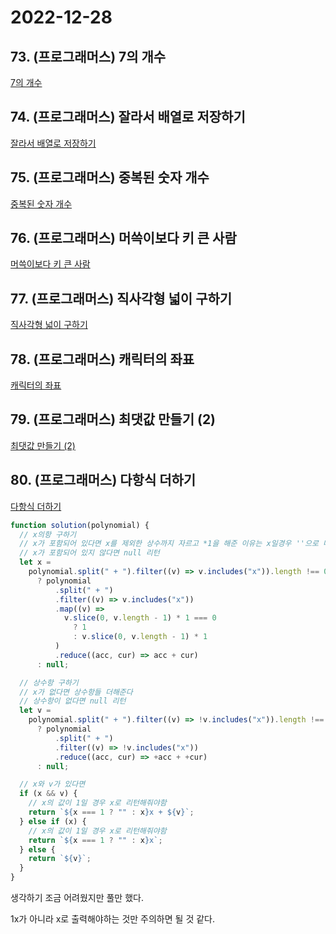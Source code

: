 # 2022-12-28

## 73. (프로그래머스) 7의 개수

[7의 개수](https://school.programmers.co.kr/learn/courses/30/lessons/120912)

## 74. (프로그래머스) 잘라서 배열로 저장하기

[잘라서 배열로 저장하기](https://school.programmers.co.kr/learn/courses/30/lessons/120913)

## 75. (프로그래머스) 중복된 숫자 개수

[중복된 숫자 개수](https://school.programmers.co.kr/learn/courses/30/lessons/120583)

## 76. (프로그래머스) 머쓱이보다 키 큰 사람

[머쓱이보다 키 큰 사람](https://school.programmers.co.kr/learn/courses/30/lessons/120585)

## 77. (프로그래머스) 직사각형 넓이 구하기

[직사각형 넓이 구하기](https://school.programmers.co.kr/learn/courses/30/lessons/120860)

## 78. (프로그래머스) 캐릭터의 좌표

[캐릭터의 좌표](https://school.programmers.co.kr/learn/courses/30/lessons/120861)

## 79. (프로그래머스) 최댓값 만들기 (2)

[최댓값 만들기 (2)](https://school.programmers.co.kr/learn/courses/30/lessons/120862)

## 80. (프로그래머스) 다항식 더하기

[다항식 더하기](https://school.programmers.co.kr/learn/courses/30/lessons/120862)

```js
function solution(polynomial) {
  // x의항 구하기
  // x가 포함되어 있다면 x를 제외한 상수까지 자르고 *1을 해준 이유는 x일경우 ''으로 나오므로 *1을 하면 0이된다. 그래서 0일 경우 1을 리턴하고 아니면 원래 값을 리턴
  // x가 포함되어 있지 않다면 null 리턴
  let x =
    polynomial.split(" + ").filter((v) => v.includes("x")).length !== 0
      ? polynomial
          .split(" + ")
          .filter((v) => v.includes("x"))
          .map((v) =>
            v.slice(0, v.length - 1) * 1 === 0
              ? 1
              : v.slice(0, v.length - 1) * 1
          )
          .reduce((acc, cur) => acc + cur)
      : null;

  // 상수항 구하기
  // x가 없다면 상수항들 더해준다
  // 상수항이 없다면 null 리턴
  let v =
    polynomial.split(" + ").filter((v) => !v.includes("x")).length !== 0
      ? polynomial
          .split(" + ")
          .filter((v) => !v.includes("x"))
          .reduce((acc, cur) => +acc + +cur)
      : null;

  // x와 v가 있다면
  if (x && v) {
    // x의 값이 1일 경우 x로 리턴해줘야함
    return `${x === 1 ? "" : x}x + ${v}`;
  } else if (x) {
    // x의 값이 1일 경우 x로 리턴해줘야함
    return `${x === 1 ? "" : x}x`;
  } else {
    return `${v}`;
  }
}
```

생각하기 조금 어려웠지만 풀만 했다.

1x가 아니라 x로 출력해야하는 것만 주의하면 될 것 같다.
